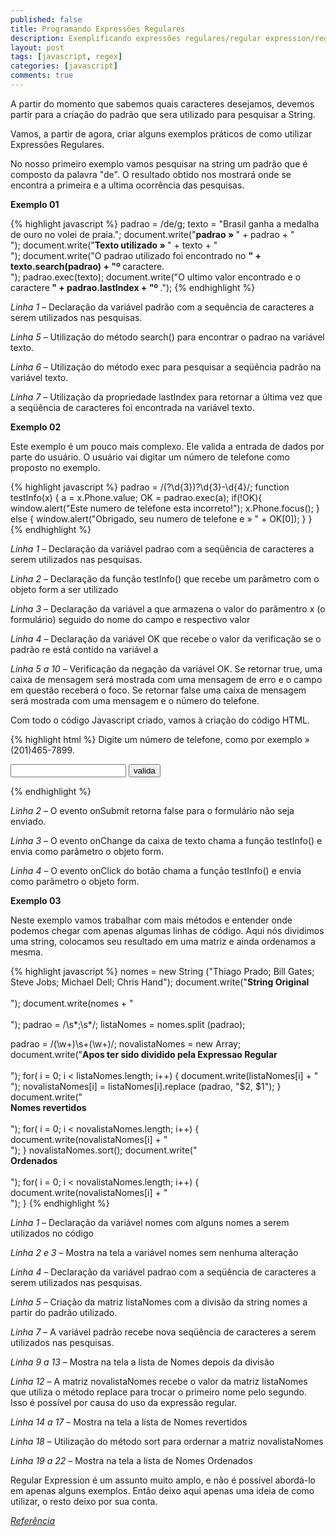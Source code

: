 ```yaml
---
published: false
title: Programando Expressões Regulares
description: Exemplificando expressões regulares/regular expression/regex
layout: post
tags: [javascript, regex]
categories: [javascript]
comments: true
---
```

A partir do momento que sabemos quais caracteres desejamos, devemos partir para a criação do padrão que sera utilizado para pesquisar a String.

Vamos, a partir de agora, criar alguns exemplos práticos de como utilizar Expressões Regulares.

No nosso primeiro exemplo vamos pesquisar na string um padrão que é composto da palavra "de". O resultado obtido nos mostrará onde se encontra a primeira e a ultima ocorrência das pesquisas.

**Exemplo 01**

{% highlight javascript %}
padrao = /de/g;
texto = "Brasil ganha a medalha de ouro no volei de praia.";
document.write("<b>padrao » </b>" + padrao + "<br>");
document.write("<b>Texto utilizado » </b>" + texto + "<br>");
document.write("O padrao utilizado foi encontrado no <b>" + texto.search(padrao) + "º </b>caractere.<br>");
padrao.exec(texto);
document.write("O ultimo valor encontrado e o caractere<b> " + padrao.lastIndex + "º </b>.");
{% endhighlight %}

*Linha 1* – Declaração da variável padrão com a sequência de caracteres a serem utilizados nas pesquisas.

*Linha 5* – Utilização do método search() para encontrar o padrao na variável texto.

*Linha 6* – Utilização do método exec para pesquisar a seqüência padrão na variável texto.

*Linha 7* – Utilização da propriedade lastIndex para retornar a última vez que a seqüência de caracteres foi encontrada na variável texto.

**Exemplo 02**

Este exemplo é um pouco mais complexo. Ele valida a entrada de dados por parte do usuário. O usuário vai digitar um número de telefone como proposto no exemplo.

{% highlight javascript %}
padrao = /\(?\d{3}\)?\d{3}-\d{4}/;
function testInfo(x) {
  a = x.Phone.value;
  OK = padrao.exec(a);
  if(!OK){
    window.alert("Este numero de telefone esta incorreto!");
    x.Phone.focus();
  } else {
    window.alert("Obrigado, seu numero de telefone e » " + OK[0]);
  }
}
{% endhighlight %}

*Linha 1* – Declaração da variável padrao com a seqüência de caracteres a serem utilizados nas pesquisas.

*Linha 2* – Declaração da função testInfo() que recebe um parâmetro com o objeto form a ser utilizado

*Linha 3* – Declaração da variável a que armazena o valor do parâmentro x (o formulário) seguido do nome do campo e respectivo valor

*Linha 4* – Declaração da variável OK que recebe o valor da verificação se o padrão re está contido na variável a

*Linha 5 a 10* – Verificação da negação da variável OK. Se retornar true, uma caixa de mensagem será mostrada com uma mensagem de erro e o campo em questão receberá o foco. Se retornar false uma caixa de mensagem será mostrada com uma mensagem e o número do telefone.

Com todo o código Javascript criado, vamos à criação do código HTML.

{% highlight html %}
Digite um número de telefone, como por exemplo » (201)465-7899.
<form onsubmit="return false;">
  <input type="text" name="Phone" onchange="testInfo(this.form);">
  <input type="button" value="valida" onclick="testInfo(this.form);">
</form>
{% endhighlight %}

*Linha 2* – O evento onSubmit retorna false para o formulário não seja enviado.

*Linha 3* – O evento onChange da caixa de texto chama a função testInfo() e envia como parâmetro o objeto form.

*Linha 4* – O evento onClick do botão chama a função testInfo() e envia como parâmetro o objeto form.

**Exemplo 03**

Neste exemplo vamos trabalhar com mais métodos e entender onde podemos chegar com apenas algumas linhas de código. Aqui nós dividimos uma string, colocamos seu resultado em uma matriz e ainda ordenamos a mesma.

{% highlight javascript %}
nomes = new String ("Thiago Prado; Bill Gates; Steve Jobs; Michael Dell; Chris Hand");
document.write("<b>String Original</b><br><br>");
document.write(nomes + "<br><br>");
padrao = /\s*;\s*/;
listaNomes = nomes.split (padrao);

padrao = /(\w+)\s+(\w+)/;
novalistaNomes = new Array;
document.write("<b>Apos ter sido dividido pela Expressao Regular</b><br><br>");
for( i = 0; i < listaNomes.length; i++) {
  document.write(listaNomes[i] + "<br>");
  novalistaNomes[i] = listaNomes[i].replace (padrao, "$2, $1");
}
document.write("<br><b>Nomes revertidos</b><br><br>");
for( i = 0; i < novalistaNomes.length; i++) {
  document.write(novalistaNomes[i] + "<br>");
}
novalistaNomes.sort();
document.write("<br> <b>Ordenados</b><br><br>");
for( i = 0; i < novalistaNomes.length; i++) {
  document.write(novalistaNomes[i] + "<br>");
}
{% endhighlight %}

*Linha 1* – Declaração da variável nomes com alguns nomes a serem utilizados no código

*Linha 2 e 3* – Mostra na tela a variável nomes sem nenhuma alteração

*Linha 4* – Declaração da variável padrao com a seqüência de caracteres a serem utilizados nas pesquisas.

*Linha 5* – Criação da matriz listaNomes com a divisão da string nomes a partir do padrão utilizado.

*Linha 7* – A variável padrão recebe nova seqüência de caracteres a serem utilizados nas pesquisas.

*Linha 9 a 13* – Mostra na tela a lista de Nomes depois da divisão

*Linha 12* – A matriz novalistaNomes recebe o valor da matriz listaNomes que utiliza o método replace para trocar o primeiro nome pelo segundo. Isso é possível por causa do uso da expressão regular.

*Linha 14 a 17* – Mostra na tela a lista de Nomes revertidos

*Linha 18* – Utilização do método sort para ordernar a matriz novalistaNomes

*Linha 19 a 22* – Mostra na tela a lista de Nomes Ordenados

Regular Expression é um assunto muito amplo, e não é possível abordá-lo em apenas alguns exemplos. Então deixo aqui apenas uma ideia de como utilizar, o resto deixo por sua conta.

*<a href="http://imasters.com.br/artigo/2515/javascript/regular_expression/" target="_blank">Referência</a>*
